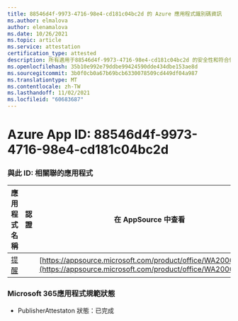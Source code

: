 ```yaml
---
title: 88546d4f-9973-4716-98e4-cd181c04bc2d 的 Azure 應用程式識別碼資訊
ms.author: elmalova
author: elenamalova
ms.date: 10/26/2021
ms.topic: article
ms.service: attestation
certification_type: attested
description: 所有適用于88546d4f-9973-4716-98e4-cd181c04bc2d 的安全性和符合性資訊資訊。
ms.openlocfilehash: 35b10e992e79ddbe99424590dde434dbe153ae8d
ms.sourcegitcommit: 3b0f0cb0a67b69bcb6330078509cd449df04a987
ms.translationtype: MT
ms.contentlocale: zh-TW
ms.lasthandoff: 11/02/2021
ms.locfileid: "60683687"
---
```

# <a name="azure-app-id-88546d4f-9973-4716-98e4-cd181c04bc2d"></a>Azure App ID: 88546d4f-9973-4716-98e4-cd181c04bc2d


### <a name="apps-associated-with-this-id"></a>與此 ID: 相關聯的應用程式
| **應用程式名稱** | **認證** | **在 AppSource 中查看** |
|--------------|---------------|-----------------------|
| [提醒](https://docs.microsoft.com/microsoft-365-app-certification/forward/WA200001444) |  | [https://appsource.microsoft.com/product/office/WA200001444](https://appsource.microsoft.com/product/office/WA200001444) |

### <a name="microsoft-365-app-compliance-status"></a>Microsoft 365應用程式規範狀態
- PublisherAttestaton 狀態：已完成
